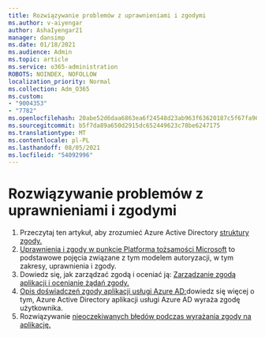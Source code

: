 ```yaml
---
title: Rozwiązywanie problemów z uprawnieniami i zgodymi
ms.author: v-aiyengar
author: AshaIyengar21
manager: dansimp
ms.date: 01/18/2021
ms.audience: Admin
ms.topic: article
ms.service: o365-administration
ROBOTS: NOINDEX, NOFOLLOW
localization_priority: Normal
ms.collection: Adm_O365
ms.custom:
- "9004353"
- "7782"
ms.openlocfilehash: 20abe52d6daa6863ea6f24548d23ab963f63620187c5f67fa9616c0efd428b91
ms.sourcegitcommit: b5f7da89a650d2915dc652449623c78be6247175
ms.translationtype: MT
ms.contentlocale: pl-PL
ms.lasthandoff: 08/05/2021
ms.locfileid: "54092996"
---
```

# <a name="troubleshoot-permissions-and-consents"></a>Rozwiązywanie problemów z uprawnieniami i zgodymi

1. Przeczytaj ten artykuł, aby zrozumieć Azure Active Directory [struktury zgody.](https://docs.microsoft.com/azure/active-directory/develop/consent-framework)
1. [Uprawnienia i zgody w punkcie Platforma tożsamości Microsoft](https://docs.microsoft.com/azure/active-directory/develop/v2-permissions-and-consent) to podstawowe pojęcia związane z tym modelem autoryzacji, w tym zakresy, uprawnienia i zgody.
1. Dowiedz się, jak zarządzać zgodą i oceniać ją: [Zarządzanie zgodą aplikacji i ocenianie żądań zgody.](https://docs.microsoft.com/azure/active-directory/manage-apps/manage-consent-requests#evaluating-a-request-for-tenant-wide-admin-consent)
1. [Opis doświadczeń zgody aplikacji usługi Azure AD:](https://docs.microsoft.com/azure/active-directory/develop/application-consent-experience)dowiedz się więcej o tym, Azure Active Directory aplikacji usługi Azure AD wyraża zgodę użytkownika.
1. Rozwiązywanie [nieoczekiwanych błędów podczas wyrażania zgody na aplikację.](https://docs.microsoft.com/azure/active-directory/manage-apps/application-sign-in-unexpected-user-consent-error)
